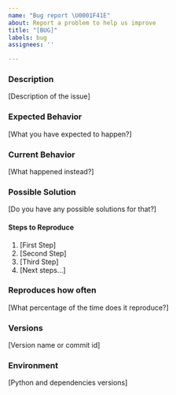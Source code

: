 ```yaml
---
name: "Bug report \U0001F41E"
about: Report a problem to help us improve
title: "[BUG]"
labels: bug
assignees: ''

---
```


### Description
[Description of the issue]


### Expected Behavior
[What you have expected to happen?]

### Current Behavior
[What happened instead?]

### Possible Solution
[Do you have any possible solutions for that?]

#### Steps to Reproduce
1. [First Step]
2. [Second Step]
3. [Third Step]
4. [Next steps...]

### Reproduces how often
[What percentage of the time does it reproduce?]

### Versions
[Version name or commit id]

### Environment
[Python and dependencies versions]

